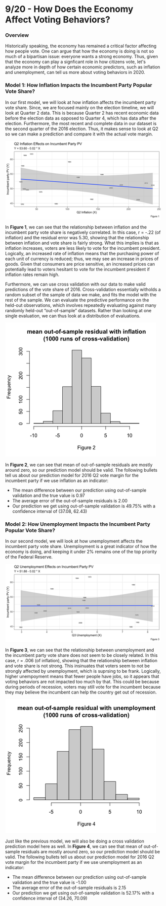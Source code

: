 
# 9/20 - How Does the Economy Affect Voting Behaviors?

### Overview
Historically speaking, the economy has remained a critical factor affecting how people vote. One can argue that how the economy is doing is not so much of a bipartisan issue: everyone wants a strong economy. Thus, given that the economy can play a signficant role in how citizens vote, let's analyze more in depth of how certain economic predictors, such as inflation and unemployment, can tell us more about voting behaviors in 2020. 

### Model 1: How Inflation Impacts the Incumbent Party Popular Vote Share?
In our first model, we will look at how inflation affects the incumbent party vote share. Since, we are focused mainly on the election timeline, we will look at Quarter 2 data. This is because Quarter 2 has recent economic data before the election data as opposed to Quarter 4, which has data after the election. Furthermore, the most recent and complete data in our dataset is the second quarter of the 2016 election. Thus, it makes sense to look at Q2 so we can make a prediction and compare it with the actual vote margin. 

![](../figures/voteshar&inflation.png)

In **Figure 1**, we can see that the relationship between inflation and the incumbent party vote share is negatively correlated. In this case, r = -.22 (of inflation) and the residual error was 5.30, showing that the relationship between inflation and vote share is fairly strong. What this implies is that as inflation increases, voters are less likely to vote for the incumbent president. Logically, an increased rate of inflation means that the purchasing power of each unit of currency is reduced; thus, we may see an increase in prices of goods. Given that consumers are price sensitive, an increased prices can potentially lead to voters hesitant to vote for the incumbent president if inflation rates remain high. 

Furthermore, we can use cross validation with our data to make valid predictions of the vote share of 2016. Cross-validation essentially witholds a random subset of the sample of data we make, and fits the model with the rest of the sample. We can evaluate the predictive performance on the held-out observations, which involves repeatedly evaluating against many randomly held-out “out-of-sample” datasets. Rather than looking at one single evaluation, we can thus look at a distribution of evaluations. 

![](../figures/hist_infvs.png)

In **Figure 2**, we can see that mean of out-of-sample residuals are mostly around zero, so our prediction model should be valid. The following bullets tell us about our prediction model for 2016 Q2 vote margin for the incumbent party if we use inflation as an indicator: 

+ The mean difference between our prediction using out-of-sample validation and the true value is 0.97
+ The average error of the out-of-sample residuals is 2.00
+ Our prediction we get using out-of-sample validation is 49.75% with a confidence interval of (37.08, 62.43)

### Model 2: How Unemployment Impacts the Incumbent Party Popular Vote Share?
In our second model, we will look at how unemployment affects the incumbent party vote share. Unemployment is a great indicator of how the economy is doing, and keeping it under 2% remains one of the top priority of the Federal Reserve.

![](../figures/voteshare&unemployment.png)

In **Figure 3**, we can see that the relationship between unemployment and the incumbent party vote share does not seem to be closely related. In this case, r = .006 (of inflation), showing that the relationship between inflation and vote share is not strong. This insinuates that voters seem to not be strongly affected by unemployment, which is suprsing to be frank. Logically, higher unempoyment means that fewer people have jobs, so it appears that voting behaviors are not impacted too much by that. This could be because during periods of recession, voters may still vote for the incumbent because they may believe the incumbent can help the country get out of recession. 

![](../figures/hist_unevs.png)

Just like the previous model, we will also be doing a cross validation prediction model here as well. In **Figure 4**, we can see that mean of out-of-sample residuals are mostly around zero, so our prediction model should be valid. The following bullets tell us about our prediction model for 2016 Q2 vote margin for the incumbent party if we use unemployment as an indicator: 

+ The mean difference between our prediction using out-of-sample validation and the true value is -1.00
+ The average error of the out-of-sample residuals is 2.15
+ Our prediction we get using out-of-sample validation is 52.17% with a confidence interval of (34.26, 70.09)









